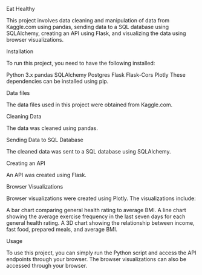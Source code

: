 Eat Healthy 

This project involves data cleaning and manipulation of data from Kaggle.com using pandas, sending data to a SQL database using SQLAlchemy, creating an API using Flask, and visualizing the data using browser visualizations.

Installation

To run this project, you need to have the following installed:

Python 3.x
pandas
SQLAlchemy
Postgres
Flask
Flask-Cors
Plotly
These dependencies can be installed using pip.


Data files

The data files used in this project were obtained from Kaggle.com.


Cleaning Data

The data was cleaned using pandas.


Sending Data to SQL Database

The cleaned data was sent to a SQL database using SQLAlchemy.


Creating an API

An API was created using Flask.


Browser Visualizations

Browser visualizations were created using Plotly. The visualizations include:

A bar chart comparing general health rating to average BMI.
A line chart showing the average exercise frequency in the last seven days for each general health rating.
A 3D chart showing the relationship between income, fast food, prepared meals, and average BMI.


Usage

To use this project, you can simply run the Python script and access the API endpoints through your browser. The browser visualizations can also be accessed through your browser.








